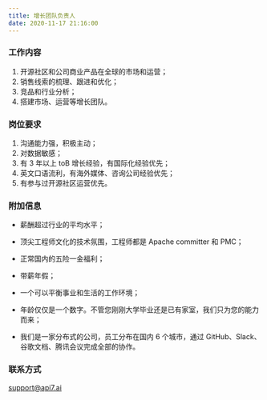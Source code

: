 ```yaml
---
title: 增长团队负责人
date: 2020-11-17 21:16:00
---
```


### 工作内容

1. 开源社区和公司商业产品在全球的市场和运营；
2. 销售线索的梳理、跟进和优化；
3. 竞品和行业分析；
4. 搭建市场、运营等增长团队。

### 岗位要求

1. 沟通能力强，积极主动；
2. 对数据敏感；
3. 有 3 年以上 toB 增长经验，有国际化经验优先；
4. 英文口语流利，有海外媒体、咨询公司经验优先；
5. 有参与过开源社区运营优先。

### 附加信息

- 薪酬超过行业的平均水平；

- 顶尖工程师文化的技术氛围，工程师都是 Apache committer 和 PMC；

- 正常国内的五险一金福利；

- 带薪年假；

- 一个可以平衡事业和生活的工作环境；

- 年龄仅仅是一个数字。不管您刚刚大学毕业还是已有家室，我们只为您的能力而来；

- 我们是一家分布式的公司，员工分布在国内 6 个城市，通过 GitHub、Slack、谷歌文档、腾讯会议完成全部的协作。

### 联系方式

[support@api7.ai](mailto:support@api7.ai)
